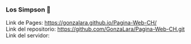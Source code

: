 ### Los Simpson 	:crown:

Link de Pages: https://gonzalara.github.io/Pagina-Web-CH/ <br>
Link del repositorio: https://github.com/GonzaLara/Pagina-Web-CH.git <br>
Link del servidor: 
